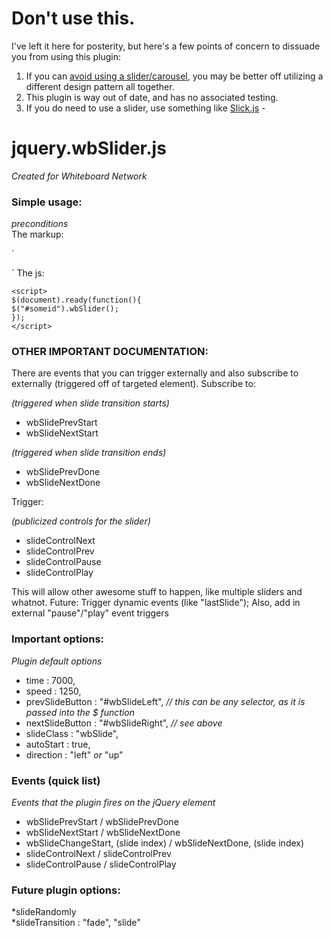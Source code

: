 # Don't use this.

I've left it here for posterity, but here's a few points of concern to dissuade you from using this plugin:

1. If you can [avoid using a slider/carousel](http://shouldiuseacarousel.com/), you may be better off utilizing a different design pattern all together.
2. This plugin is way out of date, and has no associated testing.
3. If you do need to use a slider, use something like [Slick.js](http://kenwheeler.github.io/slick/) - 

# jquery.wbSlider.js
*Created for Whiteboard Network*
### Simple usage:
*preconditions*  
The markup:  

`<div id="someid">  
   <div class="wbSlide"></div>  
   <div class="wbSlide"></div>  
   <div class="wbSlide"></div>  
</div>`  
The js:  
  
`<script>`  
`$(document).ready(function(){`  
	`$("#someid").wbSlider();`  
`});`  
`</script>`
### OTHER IMPORTANT DOCUMENTATION:
There are events that you can trigger externally and also subscribe to externally (triggered off of targeted element).
Subscribe to:

*(triggered when slide transition starts)*

* wbSlidePrevStart
* wbSlideNextStart

*(triggered when slide transition ends)*

* wbSlidePrevDone 
* wbSlideNextDone

Trigger:

*(publicized controls for the slider)*

* slideControlNext
* slideControlPrev
* slideControlPause
* slideControlPlay

This will allow other awesome stuff to happen, like multiple sliders and whatnot.
Future: Trigger dynamic events (like "lastSlide"); Also, add in external "pause"/"play" event triggers

### Important options:  
*Plugin default options*  
* time : 7000,  
* speed : 1250,  
* prevSlideButton : "#wbSlideLeft", *// this can be any selector, as it is passed into the $ function*  
* nextSlideButton : "#wbSlideRight", *// see above*  
* slideClass : "wbSlide",  
* autoStart : true,  
* direction : "left" *or* "up"  

### Events (quick list)
*Events that the plugin fires on the jQuery element*  
* wbSlidePrevStart / wbSlidePrevDone  
* wbSlideNextStart / wbSlideNextDone  
* wbSlideChangeStart, (slide index) / wbSlideNextDone, (slide index)  
* slideControlNext / slideControlPrev  
* slideControlPause / slideControlPlay  

### Future plugin options:
*slideRandomly  
*slideTransition : "fade", "slide"  
